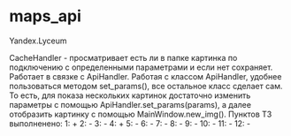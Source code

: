 # maps_api
Yandex.Lyceum

CacheHandler - просматривает есть ли в папке картинка по подключению с определенными параметрами и если нет сохраняет. Работает в связке с ApiHandler. 
Работая с классом ApiHandler, удобнее пользоваться методом set_params(), все остальное класс сделает сам. То есть, для показа нескольких картинок достаточно изменить параметры
с помощью ApiHandler.set_params(params), а далее отобразить картинку с помощью MainWindow.new_img().
Пунктов ТЗ выполненено:
1: +
2: -
3: -
4: +
5: -
6: -
7: -
8: -
9: -
10: -
11: -
12: -

